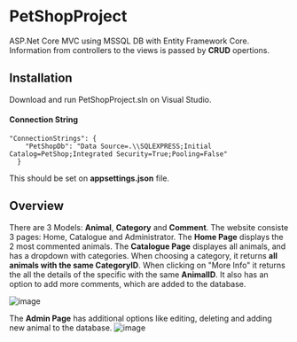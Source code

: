 # PetShopProject
ASP.Net Core MVC using MSSQL DB with Entity Framework Core. Information from controllers to the views is passed by **CRUD** opertions.
## Installation
Download and run PetShopProject.sln on Visual Studio.
#### Connection String
```
"ConnectionStrings": {
    "PetShopDb": "Data Source=.\\SQLEXPRESS;Initial Catalog=PetShop;Integrated Security=True;Pooling=False"
  }
  ```
  This should be set on **appsettings.json** file.
  ## Overview
  There are 3 Models: **Animal**, **Category** and **Comment**.
  The website consiste 3 pages: Home, Catalogue and Administrator.
  The **Home Page** displays the 2 most commented animals.
  The **Catalogue Page** displayes all animals, and has a dropdown with categories. When choosing a category, it returns **all animals with the same CategoryID**.
  When clicking on "More Info" it returns the all the details of the specific with the same **AnimalID**. It also has an option to add more comments, which are added to the database.
  
  ![image](https://user-images.githubusercontent.com/62158246/210516780-dc080dfc-52b7-462c-bf56-e57d073bbdc3.png)
  
  The **Admin Page** has additional options like editing, deleting and adding new animal to the database.
  ![image](https://user-images.githubusercontent.com/62158246/210518325-ffac40f7-3930-4a19-8645-b9b844240da7.png)
